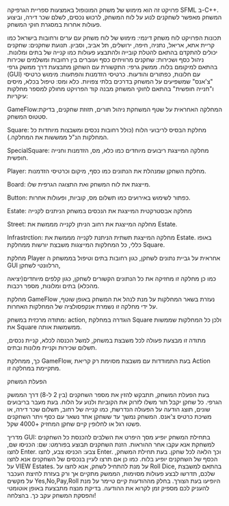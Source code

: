 פרויקט זה הוא מימוש של משחק המונופול באמצעות ספריית הגרפיקה SFML ב-C++. המשחק מאפשר לשחקנים לנוע על לוח המשחק, לרכוש נכסים, לשלם שכר דירה, וביצוע פעולות אחרות במסגרת חוקי המשחק.

תכונות הפרויקט
לוח משחק דינמי: מימוש של לוח משחק עם ערים ורחובות בישראל כמו קריית אתא, אריאל, נתניה, חיפה, ירושלים, תל אביב, וסביון.
תנועת שחקנים: שחקנים יכולים להתקדם בהתאם להטלת קובייה ולהתבצע פעולות כמו קנייה של בתים ומלונות.
ניהול כסף ושכירות: שחקנים מרוויחים כסף ועוברים בין רחובות ומשלמים שכירות בהתאם למיקומם בלוח.
ממשק גרפי: התקשורת עם השחקן מתבצעת דרך ממשק גרפי (GUI) עם חלונות, כפתורים והודעות.
כרטיסי הזדמנות והפתעות: מימוש כרטיסי "צ'אנס" שמשפיעים על המשחק בדרכים בלתי צפויות.
כלא ומס: טיפול בכלא, מיסים ו"חנייה חופשית" בהתאם לחוקי המשחק
מבנה קוד
הפרויקט מחולק למספר מחלקות עיקריות:


GameFlow:המחלקה האחראית על שטף המשחקת ניהול תורים, תזוזת שחקנים, בדיקת סטטוס המשחק.

Square:  מחלקת הבסיס לריבועי הלוח (כולל רחובות נכסים ומשבצות מיוחדות כל המחלקות הנ"ל ממששות את המחלקה.).

SpecialSquare: מחלקה המייצגת ריבועים מיוחדים כמו כלא, מס, הזדמנות וחנייה חופשית.

Player: מחלקת השחקן שמנהלת את הנתונים כמו כסף, מיקום וכרטיסי הזדמנות.

Board: מייצגת את לוח המשחק ואת התצוגה הגרפית שלו.

Button: כפתור לשימוש באירועים כמו תשלום מס, קוביות, ופעולות אחרות.

Estate: מחלקה אבסטרקטית המייצגת את הנכסים במשחק הניתנים לקנייה

Street: מחלקה המייצגת את רחוב הניתן לקנייה מממשת את Estate.

Infrastrction: מחלקה המייצגת תשתית הניתנת לקנייה מממשת את Estate.
באופו כללי, כל המחלקות המייצגות משבצת יורשות ממחלקת Square.

מחלקת Player אחראית על גביית נתונים לשחקן, כגון רחובות בתים וטיפול בממשחק ה GUI הרלוונטי לשחקן,

כמו כן מחלקה זו מחזיקה את כל הנתונים הקשורים לשחקן, כגון קלפים מיוחדים(יציאה מהכלא) בתים ומלונות, מספר רכבות.

מחלקת GameFlow נעזרת בשאר המחלקות על מנת לנהל את המשחק באופן שוטף, על ידי מחלקה זו נשמרת אנקפסולציה של המחלקות האחרות.

מתודה מרכזית במשחק: action, הוגדרה במחלקת Square ולכן כל המחלקות שממשות את Square ממשמשות אותה.

מתודה זו מבצעת פעולה לכל משבצת במשחק, למשל הכנסה לכלא, קניית נכסים, תשלום שכירות וקניית מלונות ובתים.

כך, ממחלקת GameFlow, בעת התמודדות עם משבצת מסוימת רק קריאת Action מתקיימת במחלקה זו.


הפעלת המשחק

בעת הפעלת המשחק, תתבקש להזין את מספר השחקנים (בין 2 ל-8) דרך הממשק הגרפי.
כל שחקן יקבל תור משלו לזרוק את הקוביות ולנוע על הלוח.
בעת מעבר בריבועים שונים, תוצג הודעה על הפעולה הנדרשת, כמו קנייה של רחוב, תשלום שכר דירה, או משיכת כרטיס צ'אנס.
המשחק נמשך עד ששחקן אחד נשאר עם כסף ויתר השחקנים פשטו רגל או לחלופין קיים שחקן המחזיק +4000 שקל.

מדריך GUI:
בתחילת המשחק יופיע מסך היפרט את השלבים להכנסת כל השחקנים למשחקת אנא עקבו אחר ההוראות.
הזנת השחקנים תבוצע בפורמט:
שם: הכניסו שם, לחצו Enter.
צבע: הכניסו צבע, לחצו Enter. וכך הלאה לכל שחקן.
בעת תחילת המשחק, הכסף של השחקנים יופיע בלוח.
כמו כן אם תרצו לעיין בנכסים של השחקנים אנא לחצו על VIEW Estates.
על מנת להתחיל לשחק, אנא לחצו על Roll Dice, בהתאם למשבצת שלכם, תדרשו לבצע פעולות מסוימות, הממשק מתקיים
אך ורק בעזרת לחיצת העכבר על מקשים Yes,No,Pay,Roll היופיעו בעת הצורך.
בחלק מההודעות קיים טיימר על מנת להעניק לכם מספיק זמן לקרוא את ההודעה.
בדיקת מנצח מתבצעת באופן אוטומטי והפסקת המשחק עקב כך.
בהצלחה!


